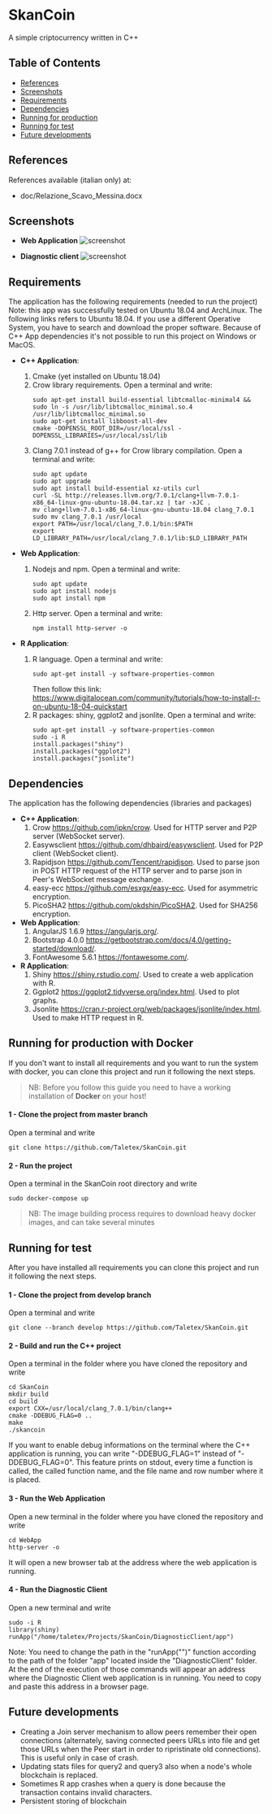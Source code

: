 # SkanCoin
A simple criptocurrency written in C++


## Table of Contents
- [References](#References)
- [Screenshots](#screenshots)
- [Requirements](#Requirements)
- [Dependencies](#Dependencies)
- [Running for production](#Running-for-production-with-docker)
- [Running for test](#Running-for-test)
- [Future developments](#Future-developments)


## References
References available (italian only) at:
- doc/Relazione_Scavo_Messina.docx



## Screenshots
- **Web Application**
![screenshot](screenshots/1.png)

- **Diagnostic client**
![screenshot](screenshots/2.png)



## Requirements
The application has the following requirements (needed to run the project)
Note: this app was successfully tested on Ubuntu 18.04 and ArchLinux. The following links refers to Ubuntu 18.04. If you use a different Operative System, you have to search and download the proper software. Because of C++ App dependencies it's not possible to run this project on Windows or MacOS.
- **C++ Application**:
  1. Cmake (yet installed on Ubuntu 18.04)
  2. Crow library requirements. Open a terminal and write:
		```
		sudo apt-get install build-essential libtcmalloc-minimal4 && sudo ln -s /usr/lib/libtcmalloc_minimal.so.4 /usr/lib/libtcmalloc_minimal.so
		sudo apt-get install libboost-all-dev
		cmake -DOPENSSL_ROOT_DIR=/usr/local/ssl - DOPENSSL_LIBRARIES=/usr/local/ssl/lib
		```
  3. Clang 7.0.1 instead of g++ for Crow library compilation. Open a terminal and write:
		```
		sudo apt update
		sudo apt upgrade
		sudo apt install build-essential xz-utils curl
		curl -SL http://releases.llvm.org/7.0.1/clang+llvm-7.0.1-x86_64-linux-gnu-ubuntu-18.04.tar.xz | tar -xJC .
		mv clang+llvm-7.0.1-x86_64-linux-gnu-ubuntu-18.04 clang_7.0.1
		sudo mv clang_7.0.1 /usr/local
		export PATH=/usr/local/clang_7.0.1/bin:$PATH
		export LD_LIBRARY_PATH=/usr/local/clang_7.0.1/lib:$LD_LIBRARY_PATH
		```

- **Web Application**:
  1. Nodejs and npm. Open a terminal and write:
		```
		sudo apt update
		sudo apt install nodejs
		sudo apt install npm
		```
  2. Http server. Open a terminal and write:
		```
		npm install http-server -o
		```
- **R Application**:
  1. R language. Open a terminal and write:
  		```
		sudo apt-get install -y software-properties-common
		```
     Then follow this link: https://www.digitalocean.com/community/tutorials/how-to-install-r-on-ubuntu-18-04-quickstart
  2. R packages: shiny, ggplot2 and jsonlite.  Open a terminal and write:
		```
		sudo apt-get install -y software-properties-common
		sudo -i R
		install.packages("shiny")
		install.packages("ggplot2")
		install.packages("jsonlite")
		```


## Dependencies
The application has the following dependencies (libraries and packages)
- **C++ Application**:
  1. Crow https://github.com/ipkn/crow. Used for HTTP server and P2P server (WebSocket server).
  2. Easywsclient https://github.com/dhbaird/easywsclient. Used for P2P client (WebSocket client).
  3. Rapidjson https://github.com/Tencent/rapidjson. Used to parse json in POST HTTP request of the HTTP server and to parse json in Peer's WebSocket message exchange.
  4. easy-ecc https://github.com/esxgx/easy-ecc. Used for asymmetric encryption.
  5. PicoSHA2 https://github.com/okdshin/PicoSHA2. Used for SHA256 encryption.
- **Web Application**:
  1. AngularJS 1.6.9 https://angularjs.org/.
  2. Bootstrap 4.0.0 https://getbootstrap.com/docs/4.0/getting-started/download/.
  3. FontAwesome 5.6.1 https://fontawesome.com/.
- **R Application**:
  1. Shiny https://shiny.rstudio.com/. Used to create a web application with R.
  2. Ggplot2 https://ggplot2.tidyverse.org/index.html. Used to plot graphs.
  3. Jsonlite https://cran.r-project.org/web/packages/jsonlite/index.html. Used to make HTTP request in R.



## Running for production with Docker
If you don't want to install all requirements and you want to run the system with docker, you can clone this project and run it following the next steps.

>NB: Before you follow this guide you need to have a working installation of **Docker** on your host!

#### 1 - Clone the project from master branch
Open a terminal and write
```
git clone https://github.com/Taletex/SkanCoin.git
```

#### 2 -  Run the project
Open a terminal in the SkanCoin root directory and write
```
sudo docker-compose up
```
>NB: The image building process requires to download heavy docker images, and can take several minutes



## Running for test
After you have installed all requirements you can clone this project and run it following the next steps.

#### 1 - Clone the project from develop branch
Open a terminal and write
```
git clone --branch develop https://github.com/Taletex/SkanCoin.git
```

#### 2 - Build and run the C++ project
Open a terminal in the folder where you have cloned the repository and write
```
cd SkanCoin
mkdir build
cd build
export CXX=/usr/local/clang_7.0.1/bin/clang++
cmake -DDEBUG_FLAG=0 ..
make
./skancoin
```
If you want to enable debug informations on the terminal where the C++ application is running, you can write "-DDEBUG_FLAG=1" instead of "-DDEBUG_FLAG=0". This feature prints on stdout, every time a function is called, the called function name, and the file name and row number where it is placed.

#### 3 - Run the Web Application
Open a new terminal in the folder where you have cloned the repository and write
```
cd WebApp
http-server -o
```
It will open a new browser tab at the address where the web application is running.

#### 4 - Run the Diagnostic Client
Open a new terminal and write
```
sudo -i R
library(shiny)
runApp("/home/taletex/Projects/SkanCoin/DiagnosticClient/app")
```
Note: You need to change the path in the "runApp("")" function according to the path of the folder "app" located inside the "DiagnosticClient" folder.
At the end of the execution of those commands will appear an address where the Diagnostic Client web application is in running. You need to copy and paste this address in a browser page.



## Future developments
- Creating a Join server mechanism to allow peers remember their open connections (alternately, saving connected peers URLs into file and get those URLs when the Peer start in order to ripristinate old connections). This is useful only in case of crash.
- Updating stats files for query2 and query3 also when a node's whole blockchain is replaced.
- Sometimes R app crashes when a query is done because the transaction contains invalid characters.
- Persistent storing of blockchain
